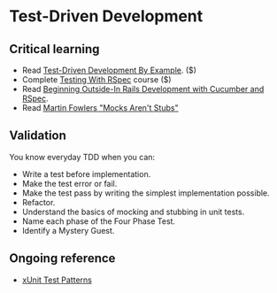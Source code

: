 Test-Driven Development
=======================

Critical learning
-----------------

* Read [Test-Driven Development By Example](http://www.amazon.com/Test-Driven-Development-By-Example/dp/0321146530). ($)
* Complete [Testing With RSpec](http://www.codeschool.com/courses/testing-with-rspec) course ($)
* Read [Beginning Outside-In Rails Development with Cucumber and RSpec](http://blog.carbonfive.com/2012/02/14/beginning-outside-in-rails-development-with-cucumber-and-rspec/).
* Read [Martin Fowlers "Mocks Aren't Stubs"](http://martinfowler.com/articles/mocksArentStubs.html)

Validation
----------

You know everyday TDD when you can:

* Write a test before implementation.
* Make the test error or fail.
* Make the test pass by writing the simplest implementation possible.
* Refactor.
* Understand the basics of mocking and stubbing in unit tests.
* Name each phase of the Four Phase Test.
* Identify a Mystery Guest.

Ongoing reference
-----------------

* [xUnit Test Patterns](http://xunitpatterns.com)
